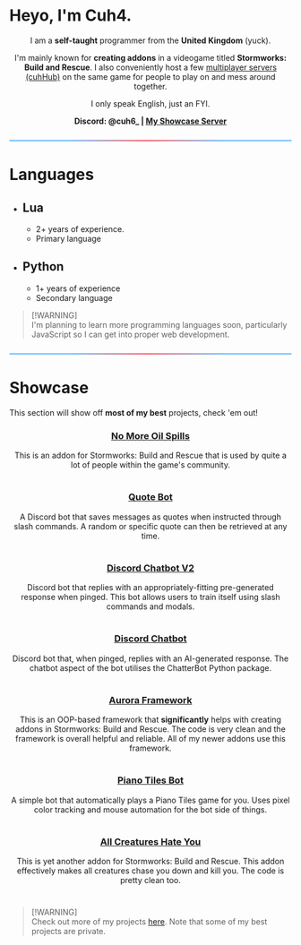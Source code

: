 # Heyo, I'm Cuh4.
<p align="center">
    I am a <b>self-taught</b> programmer from the <b>United Kingdom</b> (yuck).
</p>

<p align="center">
    I'm mainly known for <b>creating addons</b> in a videogame titled <b>Stormworks: Build and Rescue</b>. I also conveniently host a few <a href="https://dsc.gg/cuhhubsw">multiplayer servers (cuhHub)</a> on the same game for people to play on and mess around together.
</p>

<p align="center">
    I only speak English, just an FYI.
</p>

<b>
    <p align="center">
        Discord: @cuh6_ | <a href="https://discord.gg/CymKaDE2pj">My Showcase Server</a>
    </p>
</b>

<p align="center">
    <img src = "resources/separator.png">
</p>

# Languages
- ## Lua
    - 2+ years of experience.
    - Primary language
- ## Python
    - 1+ years of experience
    - Secondary language

> [!WARNING]\
> I'm planning to learn more programming languages soon, particularly JavaScript so I can get into proper web development.

<p align="center">
    <img src = "resources/separator.png">
</p>

# Showcase
This section will show off **most of my best** projects, check 'em out!

<h3>
    <p align="center">
        <a href="https://github.com/Cuh4/NoMoreOilSpills">No More Oil Spills</a>
    </p>
</h3>

<p align="center">
    This is an addon for Stormworks: Build and Rescue that is used by quite a lot of people within the game's community.
</p>

#

<h3>
    <p align="center">
        <a href="https://github.com/Cuh4/QuoteBot">Quote Bot</a>
    </p>
</h3>

<p align="center">
    A Discord bot that saves messages as quotes when instructed through slash commands. A random or specific quote can then be retrieved at any time.
</p>

#

<h3>
    <p align="center">
        <a href="https://github.com/Cuh4/DiscordChatbotV2">Discord Chatbot V2</a>
    </p>
</h3>

<p align="center">
    Discord bot that replies with an appropriately-fitting pre-generated response when pinged. This bot allows users to train itself using slash commands and modals.
</p>

#

<h3>
    <p align="center">
        <a href="https://github.com/Cuh4/DiscordChatbot">Discord Chatbot</a>
    </p>
</h3>

<p align="center">
    Discord bot that, when pinged, replies with an AI-generated response. The chatbot aspect of the bot utilises the ChatterBot Python package.
</p>

#

<h3>
    <p align="center">
        <a href="https://github.com/Cuh4/AuroraFramework">Aurora Framework</a>
    </p>
</h3>

<p align="center">
    This is an OOP-based framework that <b>significantly</b> helps with creating addons in Stormworks: Build and Rescue. The code is very clean and the framework is overall helpful and reliable. All of my newer addons use this framework.
</p>

#

<h3>
    <p align="center">
        <a href="https://github.com/Cuh4/PianoTilesBot">Piano Tiles Bot</a>
    </p>
</h3>

<p align="center">
    A simple bot that automatically plays a Piano Tiles game for you. Uses pixel color tracking and mouse automation for the bot side of things.
</p>

#

<h3>
    <p align="center">
        <a href="https://github.com/Cuh4/AllCreaturesHateYou">All Creatures Hate You</a>
    </p>
</h1>

<p align="center">
    This is yet another addon for Stormworks: Build and Rescue. This addon effectively makes all creatures chase you down and kill you. The code is pretty clean too.
</p>

#

> [!WARNING]\
> Check out more of my projects [here](https://github.com/Cuh4?tab=repositories). Note that some of my best projects are private.